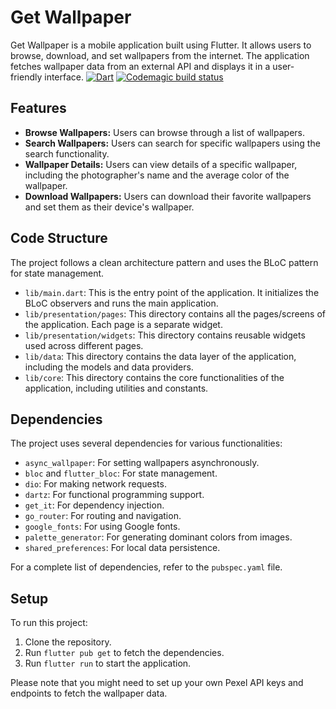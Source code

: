 # Get Wallpaper

Get Wallpaper is a mobile application built using Flutter. It allows users to browse, download, and set wallpapers from the internet. The application fetches wallpaper data from an external API and displays it in a user-friendly interface.
[![Dart](https://github.com/anugrahsputra/get_wallpaper/actions/workflows/dart.yml/badge.svg)](https://github.com/anugrahsputra/get_wallpaper/actions/workflows/dart.yml)
[![Codemagic build status](https://api.codemagic.io/apps/652973b20b29ad11c55f65b1/652973b20b29ad11c55f65b0/status_badge.svg)](https://codemagic.io/apps/652973b20b29ad11c55f65b1/652973b20b29ad11c55f65b0/latest_build)

## Features

- **Browse Wallpapers:** Users can browse through a list of wallpapers.
- **Search Wallpapers:** Users can search for specific wallpapers using the search functionality.
- **Wallpaper Details:** Users can view details of a specific wallpaper, including the photographer's name and the average color of the wallpaper.
- **Download Wallpapers:** Users can download their favorite wallpapers and set them as their device's wallpaper.

## Code Structure

The project follows a clean architecture pattern and uses the BLoC pattern for state management.

- `lib/main.dart`: This is the entry point of the application. It initializes the BLoC observers and runs the main application.
- `lib/presentation/pages`: This directory contains all the pages/screens of the application. Each page is a separate widget.
- `lib/presentation/widgets`: This directory contains reusable widgets used across different pages.
- `lib/data`: This directory contains the data layer of the application, including the models and data providers.
- `lib/core`: This directory contains the core functionalities of the application, including utilities and constants.

## Dependencies

The project uses several dependencies for various functionalities:

- `async_wallpaper`: For setting wallpapers asynchronously.
- `bloc` and `flutter_bloc`: For state management.
- `dio`: For making network requests.
- `dartz`: For functional programming support.
- `get_it`: For dependency injection.
- `go_router`: For routing and navigation.
- `google_fonts`: For using Google fonts.
- `palette_generator`: For generating dominant colors from images.
- `shared_preferences`: For local data persistence.

For a complete list of dependencies, refer to the `pubspec.yaml` file.

## Setup

To run this project:

1. Clone the repository.
2. Run `flutter pub get` to fetch the dependencies.
3. Run `flutter run` to start the application.

Please note that you might need to set up your own Pexel API keys and endpoints to fetch the wallpaper data.
